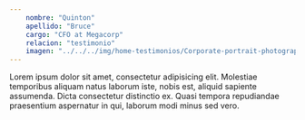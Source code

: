```yaml
---
    nombre: "Quinton"
    apellido: "Bruce"
    cargo: "CFO at Megacorp"
    relacion: "testimonio"
    imagen: "../../../img/home-testimonios/Corporate-portrait-photography.jpg"
---
```


Lorem ipsum dolor sit amet, consectetur adipisicing elit. Molestiae temporibus aliquam natus laborum iste, nobis est, aliquid sapiente assumenda. Dicta consectetur distinctio ex. Quasi tempora repudiandae praesentium aspernatur in qui, laborum modi minus sed vero.